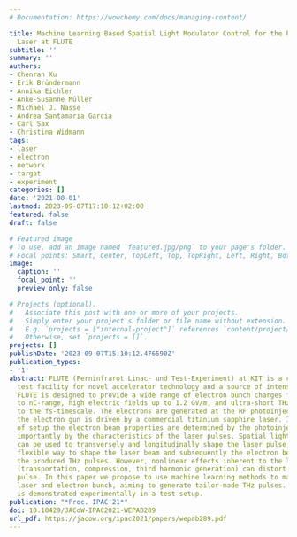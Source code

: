 ```yaml
---
# Documentation: https://wowchemy.com/docs/managing-content/

title: Machine Learning Based Spatial Light Modulator Control for the Photoinjector
  Laser at FLUTE
subtitle: ''
summary: ''
authors:
- Chenran Xu
- Erik Bründermann
- Annika Eichler
- Anke-Susanne Müller
- Michael J. Nasse
- Andrea Santamaria Garcia
- Carl Sax
- Christina Widmann
tags:
- laser
- electron
- network
- target
- experiment
categories: []
date: '2021-08-01'
lastmod: 2023-09-07T17:10:12+02:00
featured: false
draft: false

# Featured image
# To use, add an image named `featured.jpg/png` to your page's folder.
# Focal points: Smart, Center, TopLeft, Top, TopRight, Left, Right, BottomLeft, Bottom, BottomRight.
image:
  caption: ''
  focal_point: ''
  preview_only: false

# Projects (optional).
#   Associate this post with one or more of your projects.
#   Simply enter your project's folder or file name without extension.
#   E.g. `projects = ["internal-project"]` references `content/project/deep-learning/index.md`.
#   Otherwise, set `projects = []`.
projects: []
publishDate: '2023-09-07T15:10:12.476590Z'
publication_types:
- '1'
abstract: FLUTE (Ferninfrarot Linac- und Test-Experiment) at KIT is a compact linac-based
  test facility for novel accelerator technology and a source of intense THz radiation.
  FLUTE is designed to provide a wide range of electron bunch charges from the pC-
  to nC-range, high electric fields up to 1.2 GV/m, and ultra-short THz pulses down
  to the fs-timescale. The electrons are generated at the RF photoinjector, where
  the electron gun is driven by a commercial titanium sapphire laser. In this kind
  of setup the electron beam properties are determined by the photoinjector, but more
  importantly by the characteristics of the laser pulses. Spatial light modulators
  can be used to transversely and longitudinally shape the laser pulse, offering a
  flexible way to shape the laser beam and subsequently the electron beam, influencing
  the produced THz pulses. However, nonlinear effects inherent to the laser manipulation
  (transportation, compression, third harmonic generation) can distort the original
  pulse. In this paper we propose to use machine learning methods to manipulate the
  laser and electron bunch, aiming to generate tailor-made THz pulses. The method
  is demonstrated experimentally in a test setup.
publication: "*Proc. IPAC'21*"
doi: 10.18429/JACoW-IPAC2021-WEPAB289
url_pdf: https://jacow.org/ipac2021/papers/wepab289.pdf
---
```

